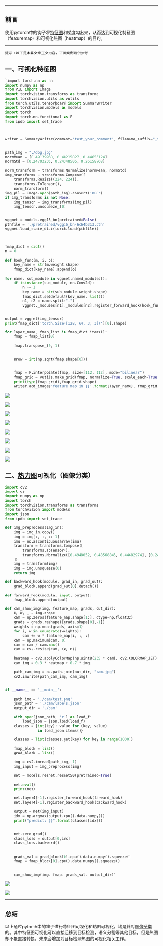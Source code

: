 * * *

前言
--

使用pytorch中的钩子将[特征图](https://so.csdn.net/so/search?q=%E7%89%B9%E5%BE%81%E5%9B%BE&spm=1001.2101.3001.7020)和梯度勾出来，从而达到可视化特征图（featuremap）和可视化热图（heatmap）的目的。

* * *

`提示：以下是本篇文章正文内容，下面案例可供参考`

一、可视化特征图
--------

```python
`import torch.nn as nn
import numpy as np
from PIL import Image
import torchvision.transforms as transforms
import torchvision.utils as vutils
from torch.utils.tensorboard import SummaryWriter
import torchvision.models as models
import torch
import torch.nn.functional as F
from ipdb import set_trace
 

 
writer = SummaryWriter(comment='test_your_comment', filename_suffix="_test_your_filename_suffix")
 

path_img = "./dog.jpg"     
normMean = [0.49139968, 0.48215827, 0.44653124]
normStd = [0.24703233, 0.24348505, 0.26158768]
 
norm_transform = transforms.Normalize(normMean, normStd)
img_transforms = transforms.Compose([
    transforms.Resize((224, 224)),
    transforms.ToTensor(),
    norm_transform])
img_pil = Image.open(path_img).convert('RGB')
if img_transforms is not None:
    img_tensor = img_transforms(img_pil)
    img_tensor.unsqueeze_(0)    
 

vggnet = models.vgg16_bn(pretrained=False)
pthfile = './pretrained/vgg16_bn-6c64b313.pth'
vggnet.load_state_dict(torch.load(pthfile))
 
 

fmap_dict = dict()
n = 0
 
def hook_func(m, i, o):
    key_name = str(m.weight.shape)
    fmap_dict[key_name].append(o)
 
for name, sub_module in vggnet.named_modules():  
    if isinstance(sub_module, nn.Conv2d):
        n += 1
        key_name = str(sub_module.weight.shape)
        fmap_dict.setdefault(key_name, list())
        n1, n2 = name.split(".")
        vggnet._modules[n1]._modules[n2].register_forward_hook(hook_func)
 

output = vggnet(img_tensor)
print(fmap_dict['torch.Size([128, 64, 3, 3])'][0].shape)

for layer_name, fmap_list in fmap_dict.items():
    fmap = fmap_list[0]
    
    fmap.transpose_(0, 1)
    
 
    nrow = int(np.sqrt(fmap.shape[0]))
    
    
    fmap = F.interpolate(fmap, size=[112, 112], mode="bilinear")
    fmap_grid = vutils.make_grid(fmap, normalize=True, scale_each=True, nrow=nrow)
    print(type(fmap_grid),fmap_grid.shape)
    writer.add_image('feature map in {}'.format(layer_name), fmap_grid, global_step=322)` 
```

![](https://img-blog.csdnimg.cn/8e7718ed24054f128118a74c3b173f88.png)

![](https://img-blog.csdnimg.cn/e836d58b85304c068405b1f1dd59545a.png)

![](https://img-blog.csdnimg.cn/ee46be34805546b6b26191e293e8c8bf.png)

![](https://img-blog.csdnimg.cn/65a0928112f04ab3a39d26d9d3eef97a.png)

![](https://img-blog.csdnimg.cn/bb24b12315b949f39b017902d42be8c5.png)

![](https://img-blog.csdnimg.cn/e14a37cc6fcf4042923fa0ba844035d3.png)

![](https://img-blog.csdnimg.cn/67b9573dbf6849d794632982b42212a2.png)

![](https://img-blog.csdnimg.cn/f99e3d72a2684a3fb5c2e1d7971c6c72.png)

二、[热力图](https://so.csdn.net/so/search?q=%E7%83%AD%E5%8A%9B%E5%9B%BE&spm=1001.2101.3001.7020)可视化（图像分类）
-----------------------------------------------------------------------------------------------------

```python
import cv2
import os
import numpy as np
import torch
import torchvision.transforms as transforms
from torchvision import models
import json
from ipdb import set_trace
 
def img_preprocess(img_in):
    img = img_in.copy()						
    img = img[:, :, ::-1]   				
    img = np.ascontiguousarray(img)			
    transform = transforms.Compose([
        transforms.ToTensor(),
        transforms.Normalize([0.4948052, 0.48568845, 0.44682974], [0.24580306, 0.24236229, 0.2603115])
    ])
    img = transform(img)
    img = img.unsqueeze(0)					
    return img

def backward_hook(module, grad_in, grad_out):
    grad_block.append(grad_out[0].detach())
 
def farward_hook(module, input, output):
    fmap_block.append(output)

def cam_show_img(img, feature_map, grads, out_dir):
    H, W, _ = img.shape
    cam = np.zeros(feature_map.shape[1:], dtype=np.float32)		
    grads = grads.reshape([grads.shape[0],-1])					
    weights = np.mean(grads, axis=1)							
    for i, w in enumerate(weights):
        cam += w * feature_map[i, :, :]							
    cam = np.maximum(cam, 0)
    cam = cam / cam.max()
    cam = cv2.resize(cam, (W, H))
 
    heatmap = cv2.applyColorMap(np.uint8(255 * cam), cv2.COLORMAP_JET)
    cam_img = 0.3 * heatmap + 0.7 * img
 
    path_cam_img = os.path.join(out_dir, "cam.jpg")
    cv2.imwrite(path_cam_img, cam_img)
 
 
if __name__ == '__main__':
    
    path_img = './cam/test.png'
    json_path = './cam/labels.json'
    output_dir = './cam'
 
    with open(json_path, 'r') as load_f:
        load_json = json.load(load_f)
    classes = {int(key): value for (key, value)
               in load_json.items()}

    classes = list(classes.get(key) for key in range(1000))
    
    fmap_block = list()
    grad_block = list()
  
    img = cv2.imread(path_img, 1)
    img_input = img_preprocess(img)
  
    net = models.resnet.resnet50(pretrained=True)
   
    net.eval()														
    print(net)

    net.layer4[-1].register_forward_hook(farward_hook)	
    net.layer4[-1].register_backward_hook(backward_hook)
 
    output = net(img_input)
    idx = np.argmax(output.cpu().data.numpy())
    print("predict: {}".format(classes[idx]))
 
    
    net.zero_grad()
    class_loss = output[0,idx]
    class_loss.backward()
 
    
    grads_val = grad_block[0].cpu().data.numpy().squeeze()
    fmap = fmap_block[0].cpu().data.numpy().squeeze()
 
    
    cam_show_img(img, fmap, grads_val, output_dir)` 

```

![](https://img-blog.csdnimg.cn/c07ef958594e4de4a5918da21229f44f.png)

![](https://img-blog.csdnimg.cn/f34e5449336949d3ab9b5e0747daf23c.png)

* * *

总结
--

以上通过pytorch中的钩子进行特征图可视化和热图可视化，均是针对[图像分类](https://so.csdn.net/so/search?q=%E5%9B%BE%E5%83%8F%E5%88%86%E7%B1%BB&spm=1001.2101.3001.7020)的。其中特征图可视化可以直接迁移到目标检测，语义分割等其他目标，但是热图却不能直接转换，未来会增加对目标检测热图的可视化相关工作。